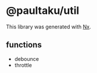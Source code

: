 # @paultaku/util

This library was generated with [Nx](https://nx.dev).

## functions

- debounce
- throttle
